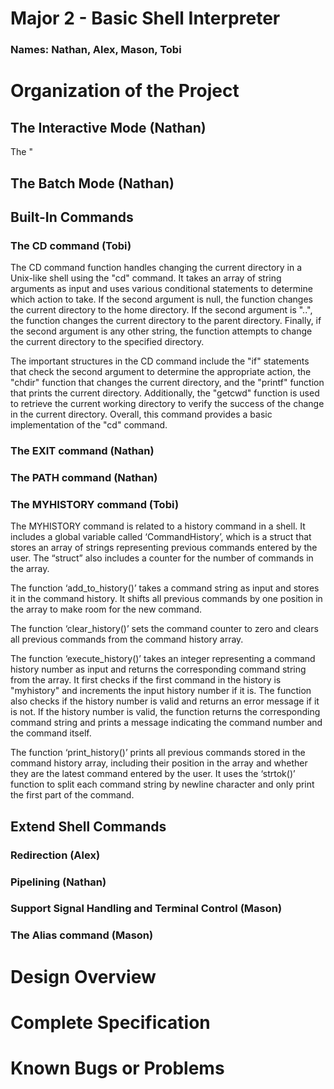 
# Major 2 - Basic Shell Interpreter

### Names: Nathan, Alex, Mason, Tobi

# Organization of the Project

## The Interactive Mode (Nathan)

The  "

## The Batch Mode (Nathan) 


## Built-In Commands

### The CD command (Tobi)

The CD command function handles changing the current directory in a Unix-like 
shell using the "cd" command. It takes an array of string arguments as input
and uses various conditional statements to determine which action to take. 
If the second argument is null, the function changes the current directory to
the home directory. If the second argument is "..", the function changes the 
current directory to the parent directory. Finally, if the second argument is 
any other string, the function attempts to change the current directory 
to the specified directory.  

The important structures in the CD command include the "if" statements that 
check the second argument to determine the appropriate action, the "chdir" 
function that changes the current directory, and the "printf" function that 
prints the current directory. Additionally, the "getcwd" function is used to
retrieve the current working directory to verify the success of the change in
the current directory. 
Overall, this command provides a basic implementation of the "cd" command.  

### The EXIT command (Nathan)

### The PATH command (Nathan)

### The MYHISTORY command (Tobi)

The MYHISTORY command is related to a history command in a shell. 
It includes a global variable called ‘CommandHistory’, which is a struct that 
stores an array of strings representing previous commands entered by the user. 
The “struct” also includes a counter for the number of commands in the array.  

The function ‘add_to_history()’ takes a command string as input and stores it
in the command history. It shifts all previous commands by one position in
the array to make room for the new command.  

The function ‘clear_history()’ sets the command counter to zero and clears 
all previous commands from the command history array.  

The function ‘execute_history()’ takes an integer representing a command 
history number as input and returns the corresponding command string 
from the array. It first checks if the first command in the history is 
"myhistory" and increments the input history number if it is. The function 
also checks if the history number is valid and returns an error message 
if it is not. If the history number is valid, the function returns the 
corresponding command string and prints a message indicating the command 
number and the command itself.  

The function ‘print_history()’ prints all previous commands stored in the 
command history array, including their position in the array and whether they 
are the latest command entered by the user. It uses the ‘strtok()’ function to 
split each command string by newline character and only print the first 
part of the command.  

## Extend Shell Commands

### Redirection (Alex)

### Pipelining (Nathan)

### Support Signal Handling and Terminal Control (Mason)

### The Alias command (Mason)

# Design Overview

# Complete Specification

# Known Bugs or Problems

